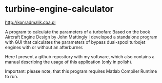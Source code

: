# turbine-engine-calculator

http://konradmalik.cba.pl

A program to calculate the parameters of a turbofan:
Based on the book Aircraft Engine Design by John Mattingly I developed a standalone program with GUI that calculates the parameters of bypass dual-spool turbojet engines with or without an afterburner.

Here I present a github repository with my software, which also contains a manual describing the usage of this application (only in polish).

Important: please note, that this program requires Matlab Compiler Runtime to run.
